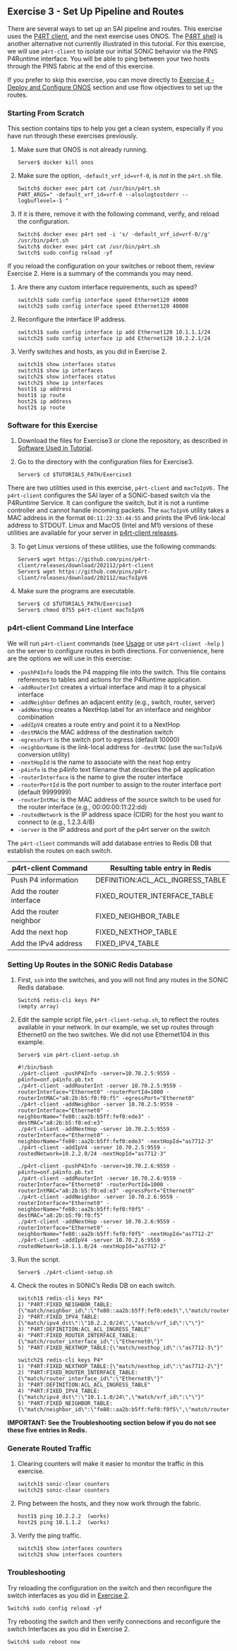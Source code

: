 <!--
Copyright 2021-present Open Networking Foundation

SPDX-License-Identifier: Apache-2.0
-->

## Exercise 3 - Set Up Pipeline and Routes

There are several ways to set up an SAI pipeline and routes. This exercise uses
the [P4RT client](https://github.com/pins/p4rt-client), and the next exercise
uses ONOS. The [P4RT shell](https://github.com/p4lang/p4runtime-shell) is
another alternative not currently illustrated in this tutorial. For this
exercise, we will use `p4rt-client` to isolate our initial SONiC behavior via
the PINS P4Runtime interface. You will be able to ping between your two hosts
through the PINS fabric at the end of this exercise.

If you prefer to skip this exercise, you can move directly to [Exercise 4 -
Deploy and Configure ONOS](../Exercise4) section and use flow objectives to set
up the routes.

### Starting From Scratch

This section contains tips to help you get a clean system, especially if you
have run through these exercises previously.

1. Make sure that ONOS is not already running.

    ```
    Server$ docker kill onos
    ```

2. Make sure the option, `-default_vrf_id=vrf-0`, is _not_ in the `p4rt.sh`
   file.

    ```
    Switch$ docker exec p4rt cat /usr/bin/p4rt.sh
    P4RT_ARGS=" -default_vrf_id=vrf-0 --alsologtostderr --logbuflevel=-1 "
    ```

3. If it is there, remove it with the following command, verify, and reload the
   configuration.

    ```
    Switch$ docker exec p4rt sed -i 's/ -default_vrf_id=vrf-0//g' /usr/bin/p4rt.sh
    Switch$ docker exec p4rt cat /usr/bin/p4rt.sh
    Switch$ sudo config reload -yf
    ```

If you reload the configuration on your switches or reboot them, review Exercise
2. Here is a summary of the commands you may need.

1. Are there any custom interface requirements, such as speed?

    ```
    switch1$ sudo config interface speed Ethernet120 40000
    switch2$ sudo config interface speed Ethernet120 40000
    ```

2. Reconfigure the interface IP address.

    ```
    switch1$ sudo config interface ip add Ethernet120 10.1.1.1/24
    switch2$ sudo config interface ip add Ethernet120 10.2.2.1/24
    ```

3. Verify switches and hosts, as you did in Exercise 2.

    ```
    switch1$ show interfaces status
    switch1$ show ip interfaces
    switch2$ show interfaces status
    switch2$ show ip interfaces
    host1$ ip address
    host1$ ip route
    host2$ ip address
    host2$ ip route
    ```

### Software for this Exercise

1. Download the files for Exercise3 or clone the repository, as described in
[Software Used in Tutorial](../README.md#software-used-in-tutorial).

2. Go to the directory with the configuration files for Exercise3.

    ```
    Server$ cd $TUTORIALS_PATH/Exercise3

    ```

There are two utilities used in this exercise, `p4rt-client` and `macToIpV6.`
The `p4rt-client` configures the SAI layer of a SONiC-based switch via the
P4Runtime Service. It can configure the switch, but it is not a runtime
controller and cannot handle incoming packets. The `macToIpV6` utility takes
a MAC address in the format `00:11:22:33:44:55` and prints the IPv6 link-local
address to STDOUT. Linux and MacOS (Intel and M1) versions of these utilities
are available for your server in
[p4rt-client releases](https://github.com/pins/p4rt-client/releases).

3. To get Linux versions of these utilities, use the following commands:

    ```
    Server$ wget https://github.com/pins/p4rt-client/releases/download/202112/p4rt-client
    Server$ wget https://github.com/pins/p4rt-client/releases/download/202112/macToIpV6
    ```

4. Make sure the programs are executable.

    ```
    Server$ cd $TUTORIALS_PATH/Exercise3
    Server$ chmod 0755 p4rt-client macToIpV6
    ```

### p4rt-client Command Line Interface

We will run `p4rt-client` commands (see
[Usage](https://github.com/pins/p4rt-client#usage) or use `p4rt-client -help` )
on the server to configure routes in both directions. For convenience, here are
the options we will use in this exercise:

* `-pushP4Info` loads the P4 mapping file into the switch. This file contains
  references to tables and actions for the P4Runtime application.
* `-addRouterInt` creates a virtual interface and map it to a physical interface
* `-addNeighbor` defines an adjacent entity (e.g., switch, router, server)
* `-addNextHop` creates a NextHop label for an interface and neighbor
  combination
* `-addIpV4` creates a route entry and point it to a NextHop
* `-destMAC`is the MAC address of the destination switch
* `-egressPort` is the switch port to egress (default 10000)
* `-neighborName` is the link-local address for `-destMAC` (use the `macToIpV6`
  conversion utility)
* `-nextHopId` is the name to associate with the next hop entry
* `-p4info` is the p4info text filename that describes the p4 application
* `-routerInterface` is the name to give the router interface
* `-routerPortId` is the port number to assign to the router interface port
  (default 9999999)
* `-routerIntMac` is the MAC address of the source switch to be used for the
  router interface (e.g., 00:00:00:11:22:dd)
* `-routedNetwork` is the IP address space (CIDR) for the host you want to
  connect to (e.g., 1.2.3.4/8)
* `-server` is the IP address and port of the p4rt server on the switch

The `p4rt-client` commands will add database entries to Redis DB that establish
the routes on each switch.

| p4rt-client Command      | Resulting table entry in Redis   |
|--------------------------|----------------------------------|
| Push P4 information      | DEFINITION:ACL_ACL_INGRESS_TABLE |
| Add the router interface | FIXED_ROUTER_INTERFACE_TABLE     |
| Add the router neighbor  | FIXED_NEIGHBOR_TABLE             |
| Add the next hop         | FIXED_NEXTHOP_TABLE              |
| Add the IPv4 address     | FIXED_IPV4_TABLE                 |

### Setting Up Routes in the SONiC Redis Database

1. First, `ssh` into the switches, and you will not find any routes in the SONiC
   Redis database.

    ```
    Switch$ redis-cli keys P4*
    (empty array)
    ```

2. Edit the sample script file, `p4rt-client-setup.sh`, to reflect the routes
   available in your network. In our example, we set up routes through Ethernet0
   on the two switches. We did not use Ethernet104 in this example.

    ```
    Server$ vim p4rt-client-setup.sh

    #!/bin/bash
    ./p4rt-client -pushP4Info -server=10.70.2.5:9559 -p4info=onf.p4info.pb.txt
    ./p4rt-client -addRouterInt -server 10.70.2.5:9559 -routerInterface="Ethernet0" -routerPortId=1000 -routerIntMAC="a8:2b:b5:f0:f0:f5" -egressPort="Ethernet0"
    ./p4rt-client -addNeighbor -server 10.70.2.5:9559 -routerInterface="Ethernet0" -neighborName="fe80::aa2b:b5ff:fef0:ede3" -destMAC="a8:2b:b5:f0:ed:e3"
    ./p4rt-client -addNextHop -server 10.70.2.5:9559 -routerInterface="Ethernet0" -neighborName="fe80::aa2b:b5ff:fef0:ede3" -nextHopId="as7712-3"
    ./p4rt-client -addIpV4 -server 10.70.2.5:9559 -routedNetwork=10.2.2.0/24 -nextHopId="as7712-3"

    ./p4rt-client -pushP4Info -server=10.70.2.6:9559 -p4info=onf.p4info.pb.txt
    ./p4rt-client -addRouterInt -server 10.70.2.6:9559 -routerInterface="Ethernet0" -routerPortId=1000 -routerIntMAC="a8:2b:b5:f0:ed:e3" -egressPort="Ethernet0"
    ./p4rt-client -addNeighbor -server 10.70.2.6:9559 -routerInterface="Ethernet0" -neighborName="fe80::aa2b:b5ff:fef0:f0f5" -destMAC="a8:2b:b5:f0:f0:f5"
    ./p4rt-client -addNextHop -server 10.70.2.6:9559 -routerInterface="Ethernet0" -neighborName="fe80::aa2b:b5ff:fef0:f0f5" -nextHopId="as7712-2"
    ./p4rt-client -addIpV4 -server 10.70.2.6:9559 -routedNetwork=10.1.1.0/24 -nextHopId="as7712-2"
    ```

3. Run the script.

    ```
    Server$ ./p4rt-client-setup.sh
    ```

4. Check the routes in SONiC’s Redis DB on each switch.

    ```
    switch1$ redis-cli keys P4*
    1) "P4RT:FIXED_NEIGHBOR_TABLE:{\"match/neighbor_id\":\"fe80::aa2b:b5ff:fef0:ede3\",\"match/router_interface_id\":\"Ethernet0\"}"
    2) "P4RT:FIXED_IPV4_TABLE:{\"match/ipv4_dst\":\"10.2.2.0/24\",\"match/vrf_id\":\"\"}"
    3) "P4RT:DEFINITION:ACL_ACL_INGRESS_TABLE"
    4) "P4RT:FIXED_ROUTER_INTERFACE_TABLE:{\"match/router_interface_id\":\"Ethernet0\"}"
    5) "P4RT:FIXED_NEXTHOP_TABLE:{\"match/nexthop_id\":\"as7712-3\"}"
    
    switch2$ redis-cli keys P4*
    1) "P4RT:FIXED_NEXTHOP_TABLE:{\"match/nexthop_id\":\"as7712-2\"}"
    2) "P4RT:FIXED_ROUTER_INTERFACE_TABLE:{\"match/router_interface_id\":\"Ethernet0\"}"
    3) "P4RT:DEFINITION:ACL_ACL_INGRESS_TABLE"
    4) "P4RT:FIXED_IPV4_TABLE:{\"match/ipv4_dst\":\"10.1.1.0/24\",\"match/vrf_id\":\"\"}"
    5) "P4RT:FIXED_NEIGHBOR_TABLE:{\"match/neighbor_id\":\"fe80::aa2b:b5ff:fef0:f0f5\",\"match/router_interface_id\":\"Ethernet0\"}"
    ```

**IMPORTANT: See the Troubleshooting section below if you do not see these five
entries in Redis.**

### Generate Routed Traffic

1. Clearing counters will make it easier to monitor the traffic in this
   exercise.

    ```
    switch1$ sonic-clear counters
    switch2$ sonic-clear counters
    ```

2. Ping between the hosts, and they now work through the fabric.

    ```
    host1$ ping 10.2.2.2  (works)
    host2$ ping 10.1.1.2  (works)
    ```

3. Verify the ping traffic.

    ```
    switch1$ show interfaces counters
    switch2$ show interfaces counters
    ```

### Troubleshooting

Try reloading the configuration on the switch and then reconfigure the switch
interfaces as you did in [Exercise 2](../Exercise2).

```
Switch$ sudo config reload -yf
```

Try rebooting the switch and then verify connections and reconfigure the switch
Interfaces as you did in Exercise 2.

```
Switch$ sudo reboot now
```
